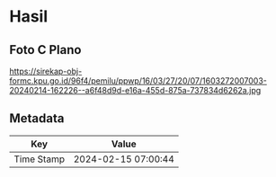 # Hasil

## Foto C Plano

https://sirekap-obj-formc.kpu.go.id/96f4/pemilu/ppwp/16/03/27/20/07/1603272007003-20240214-162226--a6f48d9d-e16a-455d-875a-737834d6262a.jpg


## Metadata

| Key        | Value               |
| ---------- | ------------------- |
| Time Stamp | 2024-02-15 07:00:44 |



